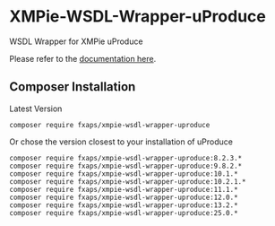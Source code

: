 # XMPie-WSDL-Wrapper-uProduce

WSDL Wrapper for XMPie uProduce

Please refer to the [documentation here](https://github.com/fxaps/XMPie-WSDL-Wrapper-Documentation).

## Composer Installation

Latest Version

```
composer require fxaps/xmpie-wsdl-wrapper-uproduce
```

Or chose the version closest to your installation of uProduce

```
composer require fxaps/xmpie-wsdl-wrapper-uproduce:8.2.3.*
composer require fxaps/xmpie-wsdl-wrapper-uproduce:9.8.2.*
composer require fxaps/xmpie-wsdl-wrapper-uproduce:10.1.*
composer require fxaps/xmpie-wsdl-wrapper-uproduce:10.2.1.*
composer require fxaps/xmpie-wsdl-wrapper-uproduce:11.1.*
composer require fxaps/xmpie-wsdl-wrapper-uproduce:12.0.*
composer require fxaps/xmpie-wsdl-wrapper-uproduce:13.2.*
composer require fxaps/xmpie-wsdl-wrapper-uproduce:25.0.*
```

